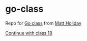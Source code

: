 # go-class
Repo for [Go class](https://www.youtube.com/watch?v=iDQAZEJK8lI&list=PLoILbKo9rG3skRCj37Kn5Zj803hhiuRK6&index=1
) from [Matt Holiday](https://github.com/matt4biz)

[Continue with class 18](https://youtu.be/W3ZWbhQF6wg?feature=shared&t=1297)